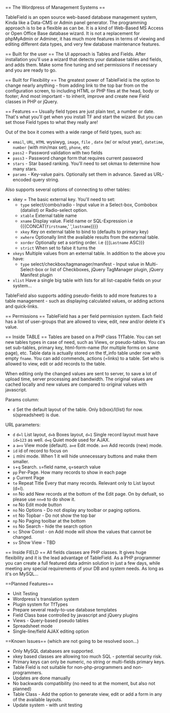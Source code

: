 == The Wordpress of Management Systems ==

TableField is an open source web-based database management system,
Kinda like a Data-CMS or Admin panel generator.
The programming approach is to be a flexible as can be.
It is a kind of Web-Based MS Access or Open Office Base database wizard.
It is not a replacement for phpMyAdmin or Adminer, it has much more features in terms of viewing and editing different data types, and very few database maintenance features.

== Built for the user ==
The UI approach is Tables and Fields.
After installation you'll use a wizard that detects your database tables and fields, and adds them. Make some fine tuning and set permissions if necessary and you are ready to go.

== Built for Flexibility ==
The greatest power of TableField is the option to change nearly anything - from adding link to the top bar from on the configuration screen, to including HTML or PHP files at the head, body or footer; 
And most important - to inherit, improve and create new Field classes in PHP or jQuery.

== Features ==
Usually field types are just plain text, a number or date.
That's what you'll get when you install TF and start the wizard.
But you can set those Field types to what they really are!

Out of the box it comes with a wide range of field types, such as:
 * `email`, `URL`, `HTML` wysiwyg, `image`, `file` , `date` (w/ or w/out year), `datetime`, `number` (with min/max set), `phone`, etc
 * `pass2` - Password validation with two fields
 * `pass3` - Password change form that requires current password
 * `stars` - Star based ranking. You'll need to set okmax to determine how many stars.
 * `params` - Key-value pairs. Optionally set them in advance. Saved as URL-encoded query string.

Also supports several options of connecting to other tables:
 * xkey = The basic external key. You'll need to set: 
    * `type` select/combo/radio - Input value in a Select-box, Combobox (datalist) or Radio-select option.
    * `xtable` External table name
    * `xname` Display value. Field name or SQL-Expression i.e {{{CONCAT(`firstname`,' ',`lastname`)}}}
    * `xkey` Key on external table to bind to (defaults to primary key)
    * `xwhere` Optionally limit the available results from the external table.
    * `xorder` Optionally set a sorting order. i.e {{{`Lastname` ASC}}}
    * `strict` When set to false it turns the 
 * `xkeys` Multiple values from an external table. In addition to the above you have:
    * `type` select/checkbox/tagmanager/manifest - Input value in Multi-Select-box or 
list of Checkboxes, jQuery TagManager plugin, jQuery Manifest plugin
 * `xlist` Have a single big table with lists for all list-capable fields on your system...

TableField also supports adding pseudo-fields to add more features to a table management - such as displaying calculated values, or adding actions and quick-links.

== Permissions ==
TableField has a per field permission system.
Each field has a list of user-groups that are allowed to view, edit, new and/or delete it's value.

== Inside TABLE ==
Tables are based on a PHP class TfTable.
You can set new tables types in case of need, such as Views, or pseudo-tables.
You can set sub-tables, primary key, html-form-name (for multiple forms on same page), etc.
Table data is actually stored on the tf_info table under row with empty `fname`.
You can add commends, actions (=links) to a table.
Set who is allowed to view, edit or add records to the table.

When editing only the changed values are sent to server, to save a lot of upload time, server processing and bandwidth. The original values are cached locally and new values are compared to original values with javascript.


Params column:
 * `d` Set the default layout of the table. Only b(box)/l(list) for now. s(spreadsheet) is due.

URL parameters:
 * `d` `d=l` List layout, `d=b` Boxes layout, `d=1` Single record layout must have `id=123` as well. `d=q` Quiet mode used for AJAX.
 * `a` `a=v` View mode (default). `a=e` Edit mode. `a=n` Add records (new) mode.
 * `id` id of record to focus on
 * `i` mIni mode. When 1 it will hide unnecessary buttons and make them smaller.
 * `s`+`q` Search. `s`=field name, `q`=search value
 * `pp` Per-Page. How many records to show in each page
 * `p` Current Page 
 * `te` Repeat Title Every that many records. Relevant only to List layout (d=l).
 * `nn` No add New records at the bottom of the Edit page. On by defualt, so please use `nn=0` to do show it.
 * `ne` No Edit mode button
 * `no` No Options - Do not display any toolbar or paging options.
 * `nt` No Topbar - Do not show the top bar
 * `np` No Paging toolbar at the bottom
 * `ns` No Search - hide the search option
 * `sc` Show Const - on Add mode will show the values that cannot be changed.
 * `sv` Show View - TBD


== Inside FIELD ==
All fields classes are PHP classes. It gives huge flexibility and it is the lead advantage of TableField.
As a PHP programmer you can create a full featured data admin solution in just a few days, while meeting any special requirements of your DB and system needs.
As long as it's on MySQL...

==Planned Features==

 * Unit Testing
 * Wordpress's translation system
 * Plugin system for TfTypes
 * Prepare several ready-to-use database templates
 * Field Class base controlled by javascript and jQuery plugins
 * Views - Query-based pseudo tables
 * Spreadsheet mode
 * Single-line/field AJAX editing option

==Known Issues==
(which are not going to be resolved soon...)

 * Only MySQL databases are supported.
 * xkey based classes are allowing too much SQL - potential security risk.
 * Primary keys can only be numeric, no string or multi-fields primary keys.
 * Table Field is not suitable for non-php-programmers and non-programmers.
 * Updates are done manually
 * No backwards compatibility (no need to at the moment, but also not planned)
 * Table Class - Add the option to generate view, edit or add a form in any of the available layouts.
 * Update system - with unit testing
